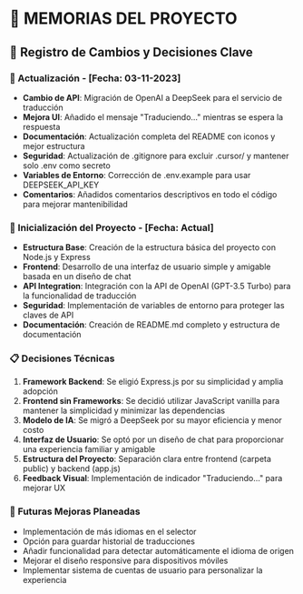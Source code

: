 # 📝 MEMORIAS DEL PROYECTO

## 📌 Registro de Cambios y Decisiones Clave

### 🚀 Actualización - [Fecha: 03-11-2023]

- **Cambio de API**: Migración de OpenAI a DeepSeek para el servicio de traducción
- **Mejora UI**: Añadido el mensaje "Traduciendo..." mientras se espera la respuesta
- **Documentación**: Actualización completa del README con iconos y mejor estructura
- **Seguridad**: Actualización de .gitignore para excluir .cursor/ y mantener solo .env como secreto
- **Variables de Entorno**: Corrección de .env.example para usar DEEPSEEK_API_KEY
- **Comentarios**: Añadidos comentarios descriptivos en todo el código para mejorar mantenibilidad

### 🚀 Inicialización del Proyecto - [Fecha: Actual]

- **Estructura Base**: Creación de la estructura básica del proyecto con Node.js y Express
- **Frontend**: Desarrollo de una interfaz de usuario simple y amigable basada en un diseño de chat
- **API Integration**: Integración con la API de OpenAI (GPT-3.5 Turbo) para la funcionalidad de traducción
- **Seguridad**: Implementación de variables de entorno para proteger las claves de API
- **Documentación**: Creación de README.md completo y estructura de documentación

### 📋 Decisiones Técnicas

1. **Framework Backend**: Se eligió Express.js por su simplicidad y amplia adopción
2. **Frontend sin Frameworks**: Se decidió utilizar JavaScript vanilla para mantener la simplicidad y minimizar las dependencias
3. **Modelo de IA**: Se migró a DeepSeek por su mayor eficiencia y menor costo
4. **Interfaz de Usuario**: Se optó por un diseño de chat para proporcionar una experiencia familiar y amigable
5. **Estructura del Proyecto**: Separación clara entre frontend (carpeta public) y backend (app.js)
6. **Feedback Visual**: Implementación de indicador "Traduciendo..." para mejorar UX

### 🔮 Futuras Mejoras Planeadas

- Implementación de más idiomas en el selector
- Opción para guardar historial de traducciones
- Añadir funcionalidad para detectar automáticamente el idioma de origen
- Mejorar el diseño responsive para dispositivos móviles
- Implementar sistema de cuentas de usuario para personalizar la experiencia 
